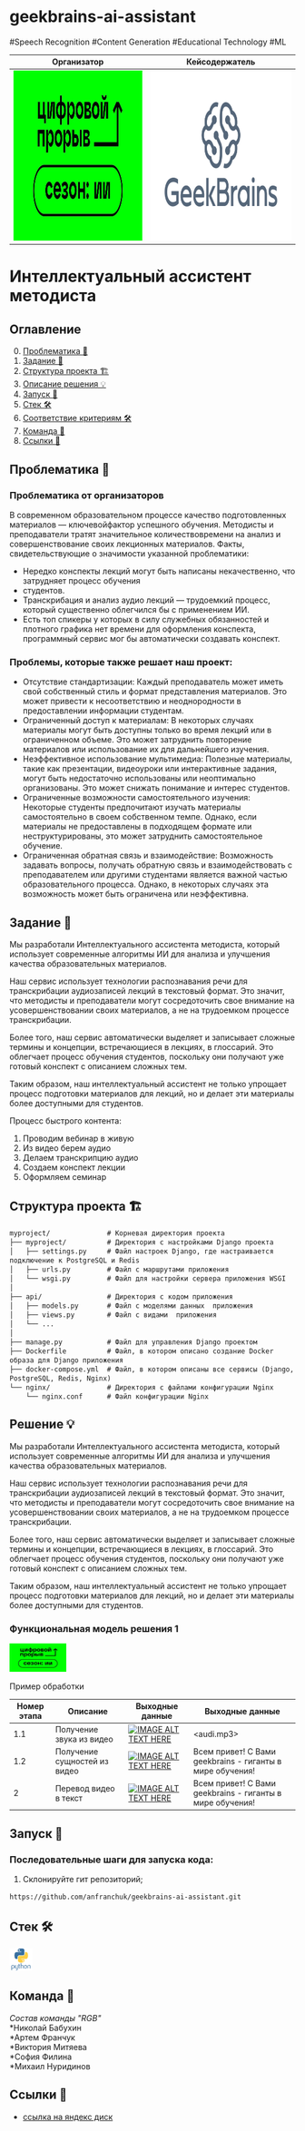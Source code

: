 # geekbrains-ai-assistant

#Speech Recognition #Content Generation #Educational Technology #ML

| Организатор  | Кейсодержатель |
| ------------- | ------------- |
| <img width="600" height="300" alt="image" src="https://github.com/anfranchuk/geekbrains-ai-assistant/blob/main/staticfiles/cplogo.jpg">  | <img width="600" height="300" alt="image" src="https://github.com/anfranchuk/geekbrains-ai-assistant/blob/main/staticfiles/gblogo.png">  |

# Интеллектуальный ассистент методиста

## Оглавление
0. [Проблематика 🤔](#problem)
1. [Задание 📝](#zadanie)
2. [Структура проекта 🏗️](#structure)
3. [Описание решения 💡](#solution)
4. [Запуск 🚀](#startup)
5. [Стек 🛠️](#stack)
6. [Соответствие критериям 🛠️](#stack)
7. [Команда 👥](#team)
8. [Ссылки 🔗](#urls)

## <a name="problem"> Проблематика 🤔</a>
### Проблематика от организаторов
В современном образовательном процессе качество подготовленных материалов — ключевойфактор успешного обучения. Методисты и преподаватели тратят значительное количествовремени на анализ и совершенствование своих лекционных материалов. Факты, свидетельствующие о значимости указанной проблематики:    
* Нередко конспекты лекций могут быть написаны некачественно, что затрудняет процесс обучения
* студентов.    
* Транскрибация и анализ аудио лекций — трудоемкий процесс, который существенно облегчился бы с применением ИИ.    
* Есть топ спикеры у которых в силу служебных обязанностей и плотного графика нет времени для оформления конспекта, программный сервис мог бы автоматически создавать конспект.    

### Проблемы, которые также решает наш проект:    
* Отсутствие стандартизации: Каждый преподаватель может иметь свой собственный стиль и формат представления материалов. Это может привести к несоответствию и неоднородности в предоставлении информации студентам.
* Ограниченный доступ к материалам: В некоторых случаях материалы могут быть доступны только во время лекций или в ограниченном объеме. Это может затруднить повторение материалов или использование их для дальнейшего изучения.
* Неэффективное использование мультимедиа: Полезные материалы, такие как презентации, видеоуроки или интерактивные задания, могут быть недостаточно использованы или неоптимально организованы. Это может снижать понимание и интерес студентов.
* Ограниченные возможности самостоятельного изучения: Некоторые студенты предпочитают изучать материалы самостоятельно в своем собственном темпе. Однако, если материалы не предоставлены в подходящем формате или неструктурированы, это может затруднить самостоятельное обучение.
* Ограниченная обратная связь и взаимодействие: Возможность задавать вопросы, получать обратную связь и взаимодействовать с преподавателем или другими студентами является важной частью образовательного процесса. Однако, в некоторых случаях эта возможность может быть ограничена или неэффективна.

## <a name="zadanie"> Задание 📝</a>

Мы разработали Интеллектуального ассистента методиста, который использует современные алгоритмы ИИ для анализа и улучшения качества образовательных материалов.

Наш сервис использует технологии распознавания речи для транскрибации аудиозаписей лекций в текстовый формат. Это значит, что методисты и преподаватели могут сосредоточить свое внимание на усовершенствовании своих материалов, а не на трудоемком процессе транскрибации.

Более того, наш сервис автоматически выделяет и записывает сложные термины и концепции, встречающиеся в лекциях, в глоссарий. Это облегчает процесс обучения студентов, поскольку они получают уже готовый конспект с описанием сложных тем.

Таким образом, наш интеллектуальный ассистент не только упрощает процесс подготовки материалов для лекций, но и делает эти материалы более доступными для студентов.

Процесс быстрого контента:
1. Проводим вебинар в живую
2. Из видео берем аудио
3. Делаем транскрипцию аудио
4. Создаем конспект лекции
5. Оформляем семинар

## <a name="structure">Структура проекта 🏗️</a>

```
myproject/              # Корневая директория проекта
├── myproject/          # Директория с настройками Django проекта
│   ├── settings.py     # Файл настроек Django, где настраивается подключение к PostgreSQL и Redis
│   ├── urls.py         # Файл с маршрутами приложения
│   └── wsgi.py         # Файл для настройки сервера приложения WSGI
│
├── api/                # Директория с кодом приложения
│   ├── models.py       # Файл с моделями данных  приложения
│   ├── views.py        # Файл с видами  приложения
│   └── ...
│
├── manage.py           # Файл для управления Django проектом
├── Dockerfile          # Файл, в котором описано создание Docker образа для Django приложения
├── docker-compose.yml  # Файл, в котором описаны все сервисы (Django, PostgreSQL, Redis, Nginx)
└── nginx/              # Директория с файлами конфигурации Nginx
    └── nginx.conf      # Файл конфигурации Nginx
```

## <a name="solution">Решение 💡</a>
Мы разработали Интеллектуального ассистента методиста, который использует современные алгоритмы ИИ для анализа и улучшения качества образовательных материалов.

Наш сервис использует технологии распознавания речи для транскрибации аудиозаписей лекций в текстовый формат. Это значит, что методисты и преподаватели могут сосредоточить свое внимание на усовершенствовании своих материалов, а не на трудоемком процессе транскрибации.

Более того, наш сервис автоматически выделяет и записывает сложные термины и концепции, встречающиеся в лекциях, в глоссарий. Это облегчает процесс обучения студентов, поскольку они получают уже готовый конспект с описанием сложных тем.

Таким образом, наш интеллектуальный ассистент не только упрощает процесс подготовки материалов для лекций, но и делает эти материалы более доступными для студентов.

### Функциональная модель решения 1
<img width="100" height="50" alt="func_scheme" src="https://github.com/anfranchuk/geekbrains-ai-assistant/blob/main/staticfiles/cplogo.jpg"> 

<p>Пример обработки </p>

| Номер этапа  | Описание  | Выходные данные | Выходные данные |
| ------------- | ------------- | ------------- | ------------- |
| 1.1 | Получение звука из видео | [![IMAGE ALT TEXT HERE](https://img.youtube.com/vi/tPhx4kUM8Vg/0.jpg)](https://www.youtube.com/watch?v=tPhx4kUM8Vg)  | <audi.mp3> |
| 1.2 | Получение сущностей из видео | [![IMAGE ALT TEXT HERE](https://img.youtube.com/vi/tPhx4kUM8Vg/0.jpg)](https://www.youtube.com/watch?v=tPhx4kUM8Vg)  | Всем привет! С Вами geekbrains - гиганты в мире обучения! |
| 2 | Перевод видео в текст | [![IMAGE ALT TEXT HERE](https://img.youtube.com/vi/tPhx4kUM8Vg/0.jpg)](https://www.youtube.com/watch?v=tPhx4kUM8Vg)  | Всем привет! С Вами geekbrains - гиганты в мире обучения! |



## <a name="startup">Запуск 🚀</a>

### Последовательные шаги для запуска кода:
1. Склонируйте гит репозиторий;    
```Bash
https://github.com/anfranchuk/geekbrains-ai-assistant.git
```

## <a name="stack">Стек 🛠️</a>
  <img src="https://github.com/devicons/devicon/blob/master/icons/python/python-original-wordmark.svg" title="Python" alt="Python" width="40" height="40"/>&nbsp;

## <a name="team">Команда 👥</a>

*Состав команды "RGB"*    
*Николай Бабухин    
*Артем Франчук    
*Виктория Митяева    
*София Филина    
*Михаил Нуридинов    
## <a name="urls">Ссылки 🔗</a>
 
- [ссылка на яндекс диск]( https://disk.yandex.ru/)    
